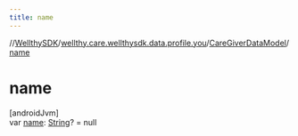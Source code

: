 ```yaml
---
title: name
---
```

//[WellthySDK](../../../index.html)/[wellthy.care.wellthysdk.data.profile.you](../index.html)/[CareGiverDataModel](index.html)/[name](name.html)



# name



[androidJvm]\
var [name](name.html): [String](https://kotlinlang.org/api/latest/jvm/stdlib/kotlin/-string/index.html)? = null




